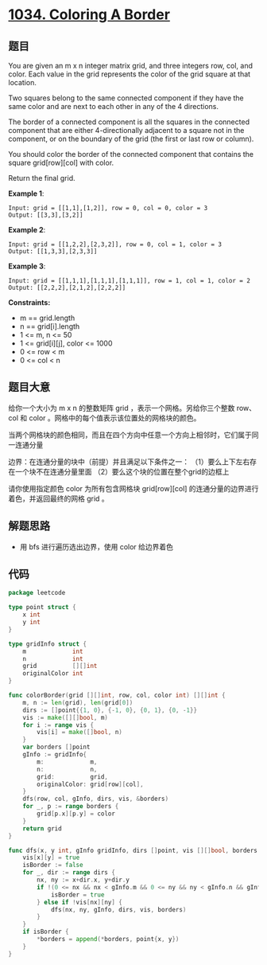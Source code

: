 # [1034. Coloring A Border](https://leetcode.com/problems/coloring-a-border/)

## 题目

You are given an m x n integer matrix grid, and three integers row, col, and color. Each value in the grid represents the color of the grid square at that location.

Two squares belong to the same connected component if they have the same color and are next to each other in any of the 4 directions.

The border of a connected component is all the squares in the connected component that are either 4-directionally adjacent to a square not in the component, or on the boundary of the grid (the first or last row or column).

You should color the border of the connected component that contains the square grid[row][col] with color.

Return the final grid.

**Example 1**:

    Input: grid = [[1,1],[1,2]], row = 0, col = 0, color = 3
    Output: [[3,3],[3,2]]

**Example 2**:

    Input: grid = [[1,2,2],[2,3,2]], row = 0, col = 1, color = 3
    Output: [[1,3,3],[2,3,3]]

**Example 3**:

    Input: grid = [[1,1,1],[1,1,1],[1,1,1]], row = 1, col = 1, color = 2
    Output: [[2,2,2],[2,1,2],[2,2,2]]

**Constraints:**

- m == grid.length
- n == grid[i].length
- 1 <= m, n <= 50
- 1 <= grid[i][j], color <= 1000
- 0 <= row < m
- 0 <= col < n

## 题目大意

给你一个大小为 m x n 的整数矩阵 grid ，表示一个网格。另给你三个整数 row、col 和 color 。网格中的每个值表示该位置处的网格块的颜色。

当两个网格块的颜色相同，而且在四个方向中任意一个方向上相邻时，它们属于同一连通分量

边界：在连通分量的块中（前提）并且满足以下条件之一：
（1）要么上下左右存在一个块不在连通分量里面
（2）要么这个块的位置在整个grid的边框上

请你使用指定颜色 color 为所有包含网格块 grid[row][col] 的连通分量的边界进行着色，并返回最终的网格 grid 。

## 解题思路

- 用 bfs 进行遍历选出边界，使用 color 给边界着色

## 代码

```go
package leetcode

type point struct {
	x int
	y int
}

type gridInfo struct {
	m             int
	n             int
	grid          [][]int
	originalColor int
}

func colorBorder(grid [][]int, row, col, color int) [][]int {
	m, n := len(grid), len(grid[0])
	dirs := []point{{1, 0}, {-1, 0}, {0, 1}, {0, -1}}
	vis := make([][]bool, m)
	for i := range vis {
		vis[i] = make([]bool, n)
	}
	var borders []point
	gInfo := gridInfo{
		m:             m,
		n:             n,
		grid:          grid,
		originalColor: grid[row][col],
	}
	dfs(row, col, gInfo, dirs, vis, &borders)
	for _, p := range borders {
		grid[p.x][p.y] = color
	}
	return grid
}

func dfs(x, y int, gInfo gridInfo, dirs []point, vis [][]bool, borders *[]point) {
	vis[x][y] = true
	isBorder := false
	for _, dir := range dirs {
		nx, ny := x+dir.x, y+dir.y
		if !(0 <= nx && nx < gInfo.m && 0 <= ny && ny < gInfo.n && gInfo.grid[nx][ny] == gInfo.originalColor) {
			isBorder = true
		} else if !vis[nx][ny] {
			dfs(nx, ny, gInfo, dirs, vis, borders)
		}
	}
	if isBorder {
		*borders = append(*borders, point{x, y})
	}
}
```